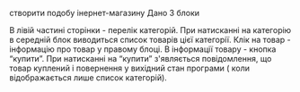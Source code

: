 створити подобу інернет-магазину
Дано 3 блоки

В лівій частині сторінки - перелік категорій.
При натисканні на категорію в середній блок виводиться список товарів цієї категорії.
Клік на товар - інформацію про товар у правому блоці.
В інформації товару - кнопка “купити”.
При натисканні на “купити” з'являється повідомлення, що товар куплений
і повернення у вихідний стан програми ( коли відображається лише список категорій).
